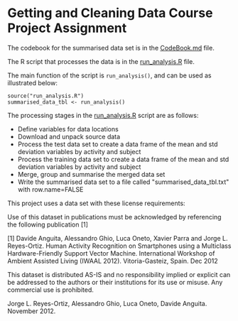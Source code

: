 # Getting and Cleaning Data Course Project Assignment

The codebook for the summarised data set is in the [CodeBook.md](./CodeBook.md) file.

The R script that processes the data is in the [run_analysis.R](./run_analysis.R) file.

The main function of the script is `run_analysis()`, and can be used as illustrated below:

```
source("run_analysis.R")
summarised_data_tbl <- run_analysis()
```

The processing stages in the [run_analysis.R](./run_analysis.R) script are as follows:

- Define variables for data locations
- Download and unpack source data
- Process the test data set to create a data frame of the mean and std deviation variables by activity and subject
- Process the training data set to create a data frame of the mean and std deviation variables by activity and subject
- Merge, group and summarise the merged data set
- Write the summarised data set to a file called "summarised_data_tbl.txt" with row.name=FALSE

This project uses a data set with these license requirements:

Use of this dataset in publications must be acknowledged by referencing the following publication [1] 

[1] Davide Anguita, Alessandro Ghio, Luca Oneto, Xavier Parra and Jorge L. Reyes-Ortiz. Human Activity Recognition on Smartphones using a Multiclass Hardware-Friendly Support Vector Machine. International Workshop of Ambient Assisted Living (IWAAL 2012). Vitoria-Gasteiz, Spain. Dec 2012

This dataset is distributed AS-IS and no responsibility implied or explicit can be addressed to the authors or their institutions for its use or misuse. Any commercial use is prohibited.

Jorge L. Reyes-Ortiz, Alessandro Ghio, Luca Oneto, Davide Anguita. November 2012.
